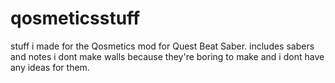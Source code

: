# qosmeticsstuff
stuff i made for the Qosmetics mod for Quest Beat Saber. 
includes sabers and notes
i dont make walls because they're boring to make and i dont have any ideas for them.
